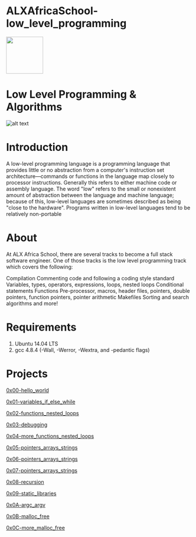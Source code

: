 # ALXAfricaSchool-low_level_programming
<img src="https://cdnb.artstation.com/p/assets/images/images/059/712/361/large/josiah-ihiabeh-alxbyjosiartz.jpg?1676990846"  width="100" height="100">

# Low Level Programming & Algorithms
![alt text](https://user-images.githubusercontent.com/54765267/226171865-bf6fe826-fec2-4f3a-95d9-ca8fa19c0ed8.jpg "CISFUN")

# Introduction

A low-level programming language is a programming language that provides little or no abstraction from a computer's instruction set architecture—commands or functions in the language map closely to processor instructions. Generally this refers to either machine code or assembly language. The word "low" refers to the small or nonexistent amount of abstraction between the language and machine language; because of this, low-level languages are sometimes described as being "close to the hardware". Programs written in low-level languages tend to be relatively non-portable

# About

At ALX Africa School, there are several tracks to become a full stack software engineer. One of those tracks is the low level programming track which covers the following:

Compilation
Commenting code and following a coding style standard
Variables, types, operators, expressions, loops, nested loops
Conditional statements
Functions
Pre-processor, macros, header files, pointers, double pointers, function pointers, pointer arithmetic
Makefiles
Sorting and search algorithms and more!

# Requirements

1. Ubuntu 14.04 LTS
2. gcc 4.8.4 (-Wall, -Werror, -Wextra, and -pedantic flags)

# Projects

[0x00-hello_world](https://github.com/Tokaallah/alx-low_level_programming/tree/master/0x00-hello_world)

[0x01-variables_if_else_while](https://github.com/Tokaallah/alx-low_level_programming/tree/master/0x01-variables_if_else_while)

[0x02-functions_nested_loops](https://github.com/Tokaallah/alx-low_level_programming/tree/master/0x02-functions_nested_loops)

[0x03-debugging](https://github.com/Tokaallah/alx-low_level_programming/tree/master/0x03-debugging)

[0x04-more_functions_nested_loops](https://github.com/Tokaallah/alx-low_level_programming/tree/master/0x04-more_functions_nested_loops)

[0x05-pointers_arrays_strings](https://github.com/Tokaallah/alx-low_level_programming/tree/master/0x05-pointers_arrays_strings)

[0x06-pointers_arrays_strings](https://github.com/Tokaallah/alx-low_level_programming/tree/master/0x06-pointers_arrays_strings)

[0x07-pointers_arrays_strings](https://github.com/Tokaallah/alx-low_level_programming/tree/master/0x07-pointers_arrays_strings)

[0x08-recursion](https://github.com/Tokaallah/alx-low_level_programming/tree/master/0x08-recursion)

[0x09-static_libraries](https://github.com/Tokaallah/alx-low_level_programming/tree/master/0x09-static_libraries)

[0x0A-argc_argv](https://github.com/Tokaallah/alx-low_level_programming/tree/master/0x0A-argc_argv)

[0x0B-malloc_free](https://github.com/Tokaallah/alx-low_level_programming/tree/master/0x0B-malloc_free)

[0x0C-more_malloc_free](https://github.com/Tokaallah/alx-low_level_programming/tree/master/0x0C-more_malloc_free)
